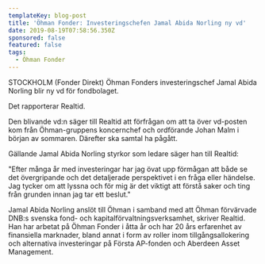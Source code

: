 ```yaml
---
templateKey: blog-post
title: 'Öhman Fonder: Investeringschefen Jamal Abida Norling ny vd'
date: 2019-08-19T07:58:56.350Z
sponsored: false
featured: false
tags:
  - Öhman Fonder
---
```

STOCKHOLM (Fonder Direkt) Öhman Fonders investeringschef Jamal Abida Norling blir ny vd för fondbolaget.



Det rapporterar Realtid.



Den blivande vd:n säger till Realtid att förfrågan om att ta över vd-posten kom från Öhman-gruppens koncernchef och ordförande Johan Malm i början av sommaren. Därefter ska samtal ha pågått.



Gällande Jamal Abida Norling styrkor som ledare säger han till Realtid:



"Efter många år med investeringar har jag övat upp förmågan att både se det övergripande och det detaljerade perspektivet i en fråga eller händelse. Jag tycker om att lyssna och för mig är det viktigt att förstå saker och ting från grunden innan jag tar ett beslut."



Jamal Abida Norling anslöt till Öhman i samband med att Öhman förvärvade DNB:s svenska fond- och kapitalförvaltningsverksamhet, skriver Realtid. Han har arbetat på Öhman Fonder i åtta år och har 20 års erfarenhet av finansiella marknader, bland annat i form av roller inom tillgångsallokering och alternativa investeringar på Första AP-fonden och Aberdeen Asset Management.

